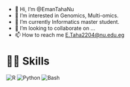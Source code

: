 - 👋 Hi, I’m @EmanTahaNu
- 👀 I’m interested in Genomics, Multi-omics.
- 🌱 I’m currently Informatics master student.
- 💞️ I’m looking to collaborate on ...
- 📫 How to reach me E.Taha2204@nu.edu.eg
  

<!---
EmanTahaNu/EmanTahaNu is a ✨ special ✨ repository because its `README.md` (this file) appears on your GitHub profile.
You can click the Preview link to take a look at your changes.
--->

# 👨‍💻 Skills

![R](https://img.shields.io/badge/R-Expert-blue?logo=r&logoColor=white)
![Python](https://img.shields.io/badge/Python-Advanced-green?logo=python&logoColor=white)
![Bash](https://img.shields.io/badge/Bash-Scripting-Intermediate-yellow?logo=gnubash&logoColor=white)


